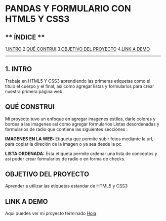 # PANDAS Y FORMULARIO CON HTML5 Y CSS3 

## ** ÍNDICE **


1.[INTRO](#)
2.[QUÉ CONTRUI](#)
3.[OBJETIVO DEL PROYECTO](#)
4.[LINK A DEMO ](#)

****
## 1. INTRO 
Trabaje en HTML5 Y CSS3 aprendiendo las primeras etiquetas como el titulo el cuerpo y el final, asi como agregar listas y formularios para crear nuestra primera página web.

## QUÉ CONSTRUI 
Mi proyecto tuvo un enfoque en agregar imagenes estilos, darle colores y bordes a las imagenes asi como agregar formularios Listas desordenadas y formularios de radio que  contiene las siguientes secciónes :

**IMAGENES EN LA WEB:**
Etiqueta que permite subir fotos mediante la url, para copiar la direción de la ímagen o ya sea desde la pc.

**LISTA ORDENADA:**
Esta etiqueta permite ordenar una lista de conceptos y asi poder crear formularios de radio o en forma de checks.

## OBJETIVO DEL PROYECTO 
Aprender a utilizar las etiquetas estandar de HTML5 y CSS3 

## LINK A DEMO 
Aqui puedes ver mi proyecto terminado [Hola](#)


